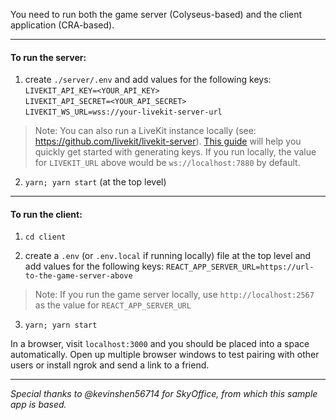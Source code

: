 You need to run both the game server (Colyseus-based) and the client application (CRA-based).

---

#### To run the server:

1. create `./server/.env` and add values for the following keys:  
   `LIVEKIT_API_KEY=<YOUR_API_KEY>`  
   `LIVEKIT_API_SECRET=<YOUR_API_SECRET>`  
   `LIVEKIT_WS_URL=wss://your-livekit-server-url`

> Note: You can also run a LiveKit instance locally (see: https://github.com/livekit/livekit-server). [This guide](https://docs.livekit.io/guides/getting-started)
> will help you quickly get started with generating keys. If you run locally, the value for `LIVEKIT_URL` above would be `ws://localhost:7880` by default.

2. `yarn; yarn start` (at the top level)

---

#### To run the client:

1. `cd client`

2. create a `.env` (or `.env.local` if running locally) file at the top level and add values for the following keys:
   `REACT_APP_SERVER_URL=https://url-to-the-game-server-above`

> Note: If you run the game server locally, use `http://localhost:2567` as the value for `REACT_APP_SERVER_URL`

3. `yarn; yarn start`

In a browser, visit `localhost:3000` and you should be placed into a space automatically. Open up multiple browser windows to test pairing with other users or install ngrok and send a link to a friend.

---

_Special thanks to @kevinshen56714 for SkyOffice, from which this sample app is based._
